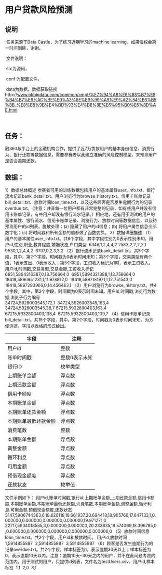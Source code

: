 # 用户贷款风险预测

## 说明

​	任务来源于Data Castle，为了练习近期学习的machine learning。如果侵权会第一时间删除，谢谢。

​	文件说明：

​		src为源码，

​		conf 为配置文件，

​		data为数据，数据获取链接http://www.pkbigdata.com/common/cmpt/%E7%94%A8%E6%88%B7%E8%B4%B7%E6%AC%BE%E9%A3%8E%E9%99%A9%E9%A2%84%E6%B5%8B_%E8%B5%9B%E4%BD%93%E4%B8%8E%E6%95%B0%E6%8D%AE.html 

​		



## 任务：

​	融360与平台上的金融机构合作，提供了近7万贷款用户的基本身份信息、消费行为、银行还款等数据信息，需要参赛者以此建立准确的风险控制模型，来预测用户是否会逾期还款。



## 数据：

1）数据总体概述
​    参赛者可用的训练数据包括用户的基本属性user_info.txt、银行流水记录bank_detail.txt、用户浏览行为browse_history.txt、信用卡账单记录bill_detail.txt、放款时间loan_time.txt，以及这些顾客是否发生逾期行为的记录overdue.txt。（注意：并非每一位用户都有非常完整的记录，如有些用户并没有信用卡账单记录，有些用户却没有银行流水记录。）
​    相应地，还有用于测试的用户的基本属性、银行流水、信用卡账单记录、浏览行为、放款时间等数据信息，以及待预测用户的id列表。
​    脱敏处理：(a) 隐藏了用户的id信息；(b) 将用户属性信息全部数字化；(c) 将时间戳和所有金额的值都做了函数变换。
2）数据详细描述
（1）用户的基本属性user_info.txt。共6个字段，其中字段性别为0表示性别未知。
​    用户id,性别,职业,教育程度,婚姻状态,户口类型
​    6346,1,2,4,4,2
​    2583,2,2,2,2,1
​    9530,1,2,4,4,2
​    6707,0,2,3,3,2
（2）银行流水记录bank_detail.txt。共5个字段，其中，第2个字段，时间戳为0表示时间未知；第3个字段，交易类型有两个值，1表示支出、0表示收入；第5个字段，工资收入标记为1时，表示工资收入。
​    用户id,时间戳,交易类型,交易金额,工资收入标记
​     6951,5894316387,0,13.756664,0
​    6951,5894321388,1,13.756664,0
​    18418,5896951231,1,11.978812,0
​    18418,5897181971,1,12.751543,0
​    18418,5897293906,0,14.456463,1
（3）用户浏览行为browse_history.txt。共4个字段。其中，第2个字段，时间戳为0表示时间未知。
​    用户id,时间戳,浏览行为数据,浏览子行为编号	
​    34724,5926003545,172,1
​    34724,5926003545,163,4
​    34724,5926003545,38,7
​    67215,5932800403,163,4
​    67215,5932800403,138,4
​    67215,5932800403,109,7
（4）信用卡账单记录bill_detail.txt。共15个字段，其中，第2个字段，时间戳为0表示时间未知。为方便浏览，字段以表格的形式给出。

| 字段         | 注释      |
| ---------- | ------- |
| 用户id       | 整数      |
| 账单时间戳      | 整数0表示未知 |
| 银行ID       | 枚举类型    |
| 上期账单金额     | 浮点数     |
| 上期还款金额     | 浮点数     |
| 信用卡额度      | 浮点数     |
| 本期账单金额     | 浮点数     |
| 本期账单还款金额   | 浮点数     |
| 本期账单最低还款金额 | 浮点数     |
| 消费笔数       | 整数      |
| 本期账单金额     | 浮点数     |
| 调整金额       | 浮点数     |
| 循环利息       | 浮点数     |
| 可用金额       | 浮点数     |
| 预借现金额度     | 浮点数     |
| 还款状态       | 枚举值     |



 文件示例如下：
​    用户id,账单时间戳,银行id,上期账单金额,上期还款金额,信用卡额度,本期账单余额,本期账单最低还款额,消费笔数,本期账单金额,调整金额,循环利息,可用金额,预借现金额度,还款状态
​    3147,5906744363,6,18.626118,18.661937,20.664418,18.905766,17.847133,1,0.000000,0.000000,0.000000,0.000000,19.971271,0
​    22717,5934018585,3,0.000000,0.000000,20.233635,18.574069,18.396785,0,0.000000,0.000000,0.000000,0.000000,0.000000,0
（5）放款时间信息loan_time.txt。共2个字段，用户id和放款时间。
​    用户id,放款时间
​    1,5914855887
​    2,5914855887
​    3,5914855887
（6）顾客是否发生逾期行为的记录overdue.txt。共2个字段。样本标签为1，表示逾期30天以上；样本标签为0，表示逾期10天以内。注意：逾期10天~30天之内的用户，并不在此问题考虑的范围内。用于测试的用户，只提供id列表，文件名为testUsers.csv。
​    用户id,样本标签
​    1,1
​    2,0
​    3,1